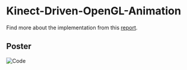 # Kinect-Driven-OpenGL-Animation
Find more about the implementation from this [report](https://github.com/jokereactive/Kinect-Driven-OpenGL-Animation/blob/master/CG_Major_Final_Report.pdf).
## Poster
![Code](https://github.com/jokereactive/Kinect-Driven-OpenGL-Animation/blob/master/Poster.png)
